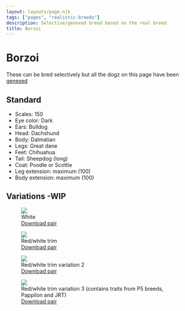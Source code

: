 ```yaml
---
layout: layouts/page.njk
tags: ["pages", "realistic-breeds"]
description: Selective/genexed breed based on the real breed
title: Borzoi
---
```

# Borzoi
These can be bred selectively but all the dogz on this page have been [genexed](/genex)

## Standard

- Scales: 150
- Eye color: Dark
- Ears: Bulldog
- Head: Dachshund
- Body: Dalmatian
- Legs: Great dane
- Feet: Chihuahua
- Tail: Sheepdog (long)
- Coat: Poodle or Scottie
- Leg extension: maximum (100)
- Body extension: maximum (100)

## Variations -WIP

<div class="breed-pics">

  <div>
    <figure>
      <img src="https://cdn.glitch.com/e8c48446-7221-44a1-aabd-d809cd1d1e34%2Fwhiteborzoi.png?v=1628655501433" >
      <figcaption>White<br/>
       <a href="https://cdn.glitch.com/e8c48446-7221-44a1-aabd-d809cd1d1e34%2Fborzoi-white.zip?v=1628655572669">Download pair</a></figcaption>
    </figure>
  </div>
  <div>
    <figure>
      <img src="https://cdn.glitch.com/e8c48446-7221-44a1-aabd-d809cd1d1e34%2Fredborzoi.png?v=1628655512332" >
      <figcaption>Red/white trim<br/>
       <a href="https://cdn.glitch.com/e8c48446-7221-44a1-aabd-d809cd1d1e34%2Fborzoi-red-white.zip?v=1628655587853">Download pair</a></figcaption>
    </figure>
  </div>
  <div>
    <figure>
      <img src="https://cdn.glitch.com/e8c48446-7221-44a1-aabd-d809cd1d1e34%2Fborzoi-red-white-2.png?v=1628657975999" >
      <figcaption>Red/white trim variation 2<br/>
       <a href="https://cdn.glitch.com/e8c48446-7221-44a1-aabd-d809cd1d1e34%2Fborzoi-red-white2.zip?v=1628658011890">Download pair</a></figcaption>
    </figure>
  </div>

  <div>
    <figure>
      <img src="https://cdn.glitch.com/e8c48446-7221-44a1-aabd-d809cd1d1e34%2Fborzoi-red-white-3a.png?v=1628713706246" >
      <figcaption>Red/white trim variation 3 (contains traits from P5 breeds, Pappilon and JRT)<br/>
       <a href="https://cdn.glitch.com/e8c48446-7221-44a1-aabd-d809cd1d1e34%2Fborzoi-red-white-3.zip?v=1628713738732">Download pair</a></figcaption>
    </figure>
  </div>
</div>
